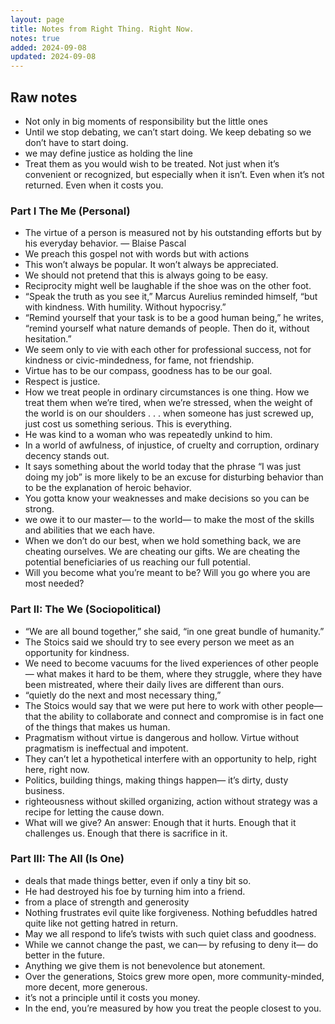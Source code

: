 ```yaml
---
layout: page
title: Notes from Right Thing. Right Now.
notes: true
added: 2024-09-08
updated: 2024-09-08
---
```


## Raw notes

- Not only in big moments of responsibility but the little ones
- Until we stop debating, we can’t start doing. We keep debating so we don’t have to start doing.
- we may define justice as holding the line
- Treat them as you would wish to be treated. Not just when it’s convenient or recognized, but especially when it isn’t. Even when it’s not returned. Even when it costs you.

###  Part I The Me (Personal)

- The virtue of a person is measured not by his outstanding efforts but by his everyday behavior. — Blaise Pascal
- We preach this gospel not with words but with actions
- This won’t always be popular. It won’t always be appreciated.
- We should not pretend that this is always going to be easy.
- Reciprocity might well be laughable if the shoe was on the other foot.
- “Speak the truth as you see it,” Marcus Aurelius reminded himself, “but with kindness. With humility. Without hypocrisy.”
- “Remind yourself that your task is to be a good human being,” he writes, “remind yourself what nature demands of people. Then do it, without hesitation.”
- We seem only to vie with each other for professional success, not for kindness or civic-mindedness, for fame, not friendship.
- Virtue has to be our compass, goodness has to be our goal.
- Respect is justice.
- How we treat people in ordinary circumstances is one thing. How we treat them when we’re tired, when we’re stressed, when the weight of the world is on our shoulders . . . when someone has just screwed up, just cost us something serious. This is everything.
- He was kind to a woman who was repeatedly unkind to him.
- In a world of awfulness, of injustice, of cruelty and corruption, ordinary decency stands out.
- It says something about the world today that the phrase “I was just doing my job” is more likely to be an excuse for disturbing behavior than to be the explanation of heroic behavior.
- You gotta know your weaknesses and make decisions so you can be strong.
- we owe it to our master— to the world— to make the most of the skills and abilities that we each have.
- When we don’t do our best, when we hold something back, we are cheating ourselves. We are cheating our gifts. We are cheating the potential beneficiaries of us reaching our full potential.
- Will you become what you’re meant to be? Will you go where you are most needed?

### Part II: The We (Sociopolitical)

- “We are all bound together,” she said, “in one great bundle of humanity.”
- The Stoics said we should try to see every person we meet as an opportunity for kindness.
- We need to become vacuums for the lived experiences of other people— what makes it hard to be them, where they struggle, where they have been mistreated, where their daily lives are different than ours.
- “quietly do the next and most necessary thing,”
- The Stoics would say that we were put here to work with other people— that the ability to collaborate and connect and compromise is in fact one of the things that makes us human.
- Pragmatism without virtue is dangerous and hollow. Virtue without pragmatism is ineffectual and impotent.
- They can’t let a hypothetical interfere with an opportunity to help, right here, right now.
- Politics, building things, making things happen— it’s dirty, dusty business.
- righteousness without skilled organizing, action without strategy was a recipe for letting the cause down.
- What will we give? An answer: Enough that it hurts. Enough that it challenges us. Enough that there is sacrifice in it.

### Part III: The All (Is One)

- deals that made things better, even if only a tiny bit so.
- He had destroyed his foe by turning him into a friend.
- from a place of strength and generosity
- Nothing frustrates evil quite like forgiveness. Nothing befuddles hatred quite like not getting hatred in return.
- May we all respond to life’s twists with such quiet class and goodness.
- While we cannot change the past, we can— by refusing to deny it— do better in the future.
- Anything we give them is not benevolence but atonement.
- Over the generations, Stoics grew more open, more community-minded, more decent, more generous.
- it’s not a principle until it costs you money.
- In the end, you’re measured by how you treat the people closest to you.
